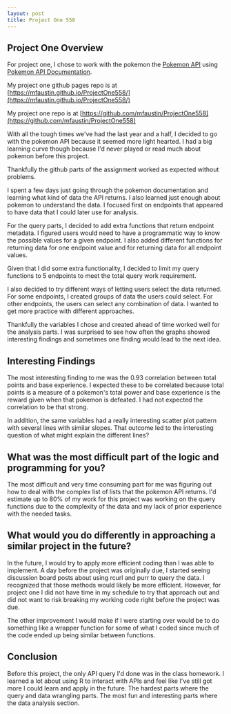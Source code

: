 ```yaml
---
layout: post
title: Project One 558
---
```

## Project One Overview  
For project one, I chose to work with the pokemon the [Pokemon API](https://pokeapi.co/) using [Pokemon API Documentation](https://pokeapi.co/docs/v2).  

My project one github pages repo is at [https://mfaustin.github.io/ProjectOne558/](https://mfaustin.github.io/ProjectOne558/)

My project one repo is at [https://github.com/mfaustin/ProjectOne558](https://github.com/mfaustin/ProjectOne558)    

With all the tough times we've had the last year and a half, I decided to go with the pokemon API because it seemed more light hearted.  I had a big learning curve though because I'd never played or read much about pokemon before this project.  

Thankfully the github parts of the assignment worked as expected without problems.  

I spent a few days just going through the pokemon documentation and learning what kind of data the API returns.  I also learned just enough about pokemon to understand the data.  I focused first on endpoints that appeared to have data that I could later use for analysis.  

For the query parts, I decided to add extra functions that return endpoint metadata.  I figured users would need to have a programmatic way to know the possible values for a given endpoint.  I also added different functions for returning data for one endpoint value and for returning data for all endpoint values.  

Given that I did some extra functionality, I decided to limit my query functions to 5 endpoints to meet the total query work requirement.  

I also decided to try different ways of letting users select the data returned.  For some endpoints, I created groups of data the users could select.  For other endpoints, the users can select any combination of data.  I wanted to get more practice with different approaches.  

Thankfully the variables I chose and created ahead of time worked well for the analysis parts.  I was surprised to see how often the graphs showed interesting findings and sometimes one finding would lead to the next idea.  


## Interesting Findings  

The most interesting finding to me was the 0.93 correlation between total points and base experience.  I expected these to be correlated because total points is a measure of a pokemon's total power and base experience is the reward given when that pokemon is defeated.  I had not expected the correlation to be that strong.  

In addition, the same variables had a really interesting scatter plot pattern with several lines with similar slopes.  That outcome led to the interesting question of what might explain the different lines?  



## What was the most difficult part of the logic and programming for you?  

The most difficult and very time consuming part for me was figuring out how to deal with the complex list of lists that the pokemon API returns.  I'd estimate up to 80% of my work for this project was working on the query functions due to the complexity of the data and my lack of prior experience with the needed tasks.  



## What would you do differently in approaching a similar project in the future?  

In the future, I would try to apply more efficient coding than I was able to implement.  A day before the project was originally due, I started seeing discussion board posts about using rcurl and purr to query the data.  I recognized that those methods would likely be more efficient.  However, for project one I did not have time in my schedule to try that approach out and did not want to risk breaking my working code right before the project was due.  

The other improvement I would make if I were starting over would be to do something like a wrapper function for some of what I coded since much of the code ended up being similar between functions.  


## Conclusion  

Before this project, the only API query I'd done was in the class homework.  I learned a lot about using R to interact with APIs and feel like I've still got more I could learn and apply in the future.  The hardest parts where the query and data wrangling parts.  The most fun and interesting parts where the data analysis section.  


